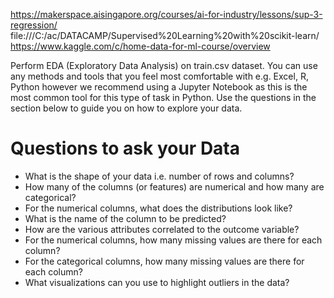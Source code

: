 https://makerspace.aisingapore.org/courses/ai-for-industry/lessons/sup-3-regression/
file:///C:/ac/DATACAMP/Supervised%20Learning%20with%20scikit-learn/ 
https://www.kaggle.com/c/home-data-for-ml-course/overview


Perform EDA (Exploratory Data Analysis) on train.csv dataset. You can use any methods and tools that you feel most comfortable with e.g. Excel, R, Python however we recommend using a Jupyter Notebook as this is the most common tool for this type of task in Python. Use the questions in the section below to guide you on how to explore your data.

# Questions to ask your Data
* What is the shape of your data i.e. number of rows and columns?
* How many of the columns (or features) are numerical and how many are categorical?
* For the numerical columns, what does the distributions look like?
* What is the name of the column to be predicted?
* How are the various attributes correlated to the outcome variable?
* For the numerical columns, how many missing values are there for each column?
* For the categorical columns, how many missing values are there for each column?
* What visualizations can you use to highlight outliers in the data?
